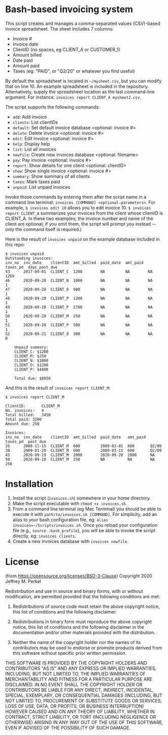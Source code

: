 # Bash-based invoicing system

This script creates and manages a comma-separated values (CSV)-based invoice spreadsheet. The sheet includes 7 columns: 
- Invoice #
- Invoice date
- ClientID (no spaces, eg CLIENT_A or CUSTOMER_1)
- Amount billed
- Date paid 
- Amount paid 
- Taxes (eg: "PAID", or "Q2/20" or whatever you find useful)

By default the spreadsheet is located in `~/mysheet.csv`, but you can modify that on line 10. An example spreadsheet is included in the repository. Alternatively, supply the spreadsheet location as the last command-line argument. For instance: `invoices report CLIENT_A mysheet2.csv`.

The script supports the following commands: 
- `add`: Add invoice
- `clients`: List clientIDs
- `default`: Set default invoice database <optional: invoice #>
- `delete`: Delete invoice <optional: invoice #>
- `edit`: Edit invoice <optional: invoice #>
- `help`: Display help
- `list`: List all invoices
- `newfile`: Create new invoices database <optional: filename>
- `pay`: Pay invoice <optional: invoice #>
- `report`: Show details for one client <optional: clientID>
- `show`: Show single invoice <optional: invoice #>
- `summary`: Show summary of all clients
- `taxes`: Mark taxes paid
- `unpaid`: List unpaid invoices

Invoke those commands by entering them after the script name in a command line terminal: `invoices [COMMAND] <optional-parameters>`. For example, `$ invoices edit 10` allows you to edit invoice 10. `$ invoices report CLIENT_A` summarizes your invoices from the client whose clientID is CLIENT_A. In these two examples, the invoice number and name of the client are optional; if you omit them, the script will prompt you instead -- only the command itself is required.)

Here is the result of `invoices unpaid` on the example database included in this repo: 

```
$ invoices unpaid
Outstanding invoices:
inv_no  inv_date    clientID  amt_billed  paid_date  amt_paid  taxes_pd  days_past_due
43      2017-04-01  CLIENT_C  1200        NA         NA        NA        1269
46      2020-09-20  CLIENT_N  1000        NA         NA        NA        1
47      2020-09-20  CLIENT_O  900         NA         NA        NA        1
48      2020-09-20  CLIENT_P  1200        NA         NA        NA        1
49      2020-09-20  CLIENT_P  2700        NA         NA        NA        1
50      2020-09-20  CLIENT_M  250         NA         NA        NA        1
51      2020-09-20  CLIENT_P  500         NA         NA        NA        1
52      2020-09-21  CLIENT_O  300         NA         NA        NA        0

	Unpaid summary:
	CLIENT_C: $1200
	CLIENT_M: $250
	CLIENT_N: $1000
	CLIENT_O: $1200
	CLIENT_P: $4400

	Total due: $8050
```

And this is the result of `invoices report CLIENT_M`: 

```
$ invoices report CLIENT_M

ClientID:		CLIENT_M
No. invoices:	4
Total billed:	3450
Total paid:	3200
Amount due:	250

Invoices:
inv_no  inv_date    clientID  amt_billed  paid_date   amt_paid  taxes_pd  past_due
35      2008-11-15  CLIENT_M  600         2009-03-01  600       Q2/09
38      2009-01-20  CLIENT_M  600         2009-03-15  600       Q2/09
45      2020-09-19  CLIENT_M  2000        2020-09-20  2000      NA
50      2020-09-20  CLIENT_M  250         NA          NA        NA        250
```

# Installation
1. Install the script (`invoices.sh`) somewhere in your home directory. 
2. Make the script executable with `chmod +x invoices.sh`.
3. From a command line terminal (eg Mac Terminal) you should be able to execute it with `path/to/invoices.sh [COMMAND]`. For simplicity, add an alias to your bash configuration file, eg: `alias invoices=~/Scripts/invoices.sh`. Once you reload your configuration file (e.g., `source .bash_profile`), you will be able to invoke the script directly, eg: `invoices clients`.
4. Create a new invoices database with `invoices newfile`. 

# License
(from https://opensource.org/licenses/BSD-3-Clause) 
Copyright 2020 Jeffrey M. Perkel

Redistribution and use in source and binary forms, with or without modification, are permitted provided that the following conditions are met:

1. Redistributions of source code must retain the above copyright notice, this list of conditions and the following disclaimer.

2. Redistributions in binary form must reproduce the above copyright notice, this list of conditions and the following disclaimer in the documentation and/or other materials provided with the distribution.

3. Neither the name of the copyright holder nor the names of its contributors may be used to endorse or promote products derived from this software without specific prior written permission.

THIS SOFTWARE IS PROVIDED BY THE COPYRIGHT HOLDERS AND CONTRIBUTORS "AS IS" AND ANY EXPRESS OR IMPLIED WARRANTIES, INCLUDING, BUT NOT LIMITED TO, THE IMPLIED WARRANTIES OF MERCHANTABILITY AND FITNESS FOR A PARTICULAR PURPOSE ARE DISCLAIMED. IN NO EVENT SHALL THE COPYRIGHT HOLDER OR CONTRIBUTORS BE LIABLE FOR ANY DIRECT, INDIRECT, INCIDENTAL, SPECIAL, EXEMPLARY, OR CONSEQUENTIAL DAMAGES (INCLUDING, BUT NOT LIMITED TO, PROCUREMENT OF SUBSTITUTE GOODS OR SERVICES; LOSS OF USE, DATA, OR PROFITS; OR BUSINESS INTERRUPTION) HOWEVER CAUSED AND ON ANY THEORY OF LIABILITY, WHETHER IN CONTRACT, STRICT LIABILITY, OR TORT (INCLUDING NEGLIGENCE OR OTHERWISE) ARISING IN ANY WAY OUT OF THE USE OF THIS SOFTWARE, EVEN IF ADVISED OF THE POSSIBILITY OF SUCH DAMAGE.

